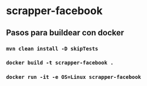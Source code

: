 # scrapper-facebook

## Pasos para buildear con docker

### `mvn clean install -D skipTests`
### `docker build -t scrapper-facebook .`
### `docker run -it -e OS=Linux scrapper-facebook `
